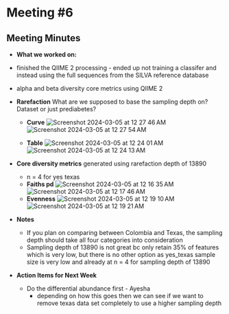 # **Meeting #6**

## **Meeting Minutes** 

- **What we worked on:**
-   finished the QIIME 2 processing - ended up not training a classifer and instead using the full sequences from the SILVA reference database
-   alpha and beta diversity core metrics using QIIME 2

- **Rarefaction** What are we supposed to base the sampling depth on? Dataset or just prediabetes? 
  - **Curve** 
  ![Screenshot 2024-03-05 at 12 27 46 AM](https://github.com/loujainbilal/MICB475_Team4/assets/159094203/680c9709-4f2c-4f0c-ae0c-0b333425dbe1)
![Screenshot 2024-03-05 at 12 27 54 AM](https://github.com/loujainbilal/MICB475_Team4/assets/159094203/605a0830-3d34-4253-a786-f7dbbf2e9c3b)
  
  - **Table**
![Screenshot 2024-03-05 at 12 24 01 AM](https://github.com/loujainbilal/MICB475_Team4/assets/159094203/778d44ed-cd29-4eb2-9270-a5ac0bae15cf)
![Screenshot 2024-03-05 at 12 24 13 AM](https://github.com/loujainbilal/MICB475_Team4/assets/159094203/0b0c3b1b-d76d-4ddd-b3f6-ab3635a11306)

- **Core diversity metrics** generated using rarefaction depth of 13890
  - n = 4 for yes texas
  - **Faiths pd**
    ![Screenshot 2024-03-05 at 12 16 35 AM](https://github.com/loujainbilal/MICB475_Team4/assets/159094203/216419c8-ec50-4f54-98ab-ce6a90de019c)
![Screenshot 2024-03-05 at 12 17 46 AM](https://github.com/loujainbilal/MICB475_Team4/assets/159094203/b3636cca-e148-48e0-8e61-fed41ef90810)
  - **Evenness**
    ![Screenshot 2024-03-05 at 12 19 10 AM](https://github.com/loujainbilal/MICB475_Team4/assets/159094203/388562fc-db7a-4ae8-b236-28f10f9688c5)
![Screenshot 2024-03-05 at 12 19 21 AM](https://github.com/loujainbilal/MICB475_Team4/assets/159094203/c96ded1f-487e-463e-9f4c-c8b8d66277e6)

- **Notes**
  - If you plan on comparing between Colombia and Texas, the sampling depth should take all four categories into consideration
  - Sampling depth of 13890 is not great bc only retain 35% of features which is very low, but there is no other option as yes_texas sample size is very low and already at n = 4 for sampling depth of 13890

- **Action Items for Next Week**
  - Do the differential abundance first - Ayesha
      - depending on how this goes then we can see if we want to remove texas data set completely to use a higher sampling depth 

